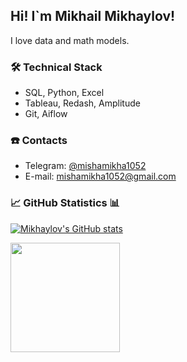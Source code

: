 ## Hi! I`m Mikhail Mikhaylov!

I love data and math models. 

### 🛠 Technical Stack
*   SQL, Python, Excel
*   Tableau, Redash, Amplitude
*   Git, Aiflow 

### ☎️ Contacts
- Telegram: <a href="https://t.me/mishamikha1052">@mishamikha1052</a>
- E-mail: mishamikha1052@gmail.com

### 📈 GitHub Statistics 📊

[![Mikhaylov's GitHub stats](https://github-readme-stats.vercel.app/api?username=mishamikha)](https://github.com/anuraghazra/github-readme-stats)

<a href="https://github.com/mishamikha/github-profile-views-counter">
       <img width="175px" src="https://komarev.com/ghpvc/?username=mishamikha&color=DE002D">
   </a>
